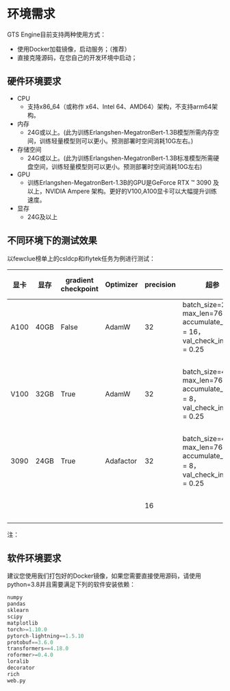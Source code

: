 # 环境需求

GTS Engine目前支持两种使用方式：

- 使用Docker加载镜像，启动服务；（推荐）
- 直接克隆源码，在您自己的开发环境中启动；

## 硬件环境要求

- CPU
  - 支持x86_64（或称作 x64、Intel 64、AMD64）架构，不支持arm64架构。
- 内存
  - 24G或以上。(此为训练Erlangshen-MegatronBert-1.3B模型所需内存空间，训练轻量模型则可以更小。预测部署时空间消耗10G左右。)
- 存储空间
  - 24G或以上。(此为训练Erlangshen-MegatronBert-1.3B标准模型所需硬盘空间，训练轻量模型则可以更小。预测部署时空间消耗10G左右)
- GPU
  - 训练Erlangshen-MegatronBert-1.3B的GPU是GeForce RTX ™ 3090 及以上，NVIDIA Ampere 架构。更好的V100,A100显卡可以大幅提升训练速度。
- 显存
  - 24G及以上

## 不同环境下的测试效果

以fewclue榜单上的csldcp和iflytek任务为例进行测试：


| 显卡  | 显存  | gradient checkpoint | Optimizer | precision | 超参                                                                        | 任务    | 耗费时间(min)train/eval/knn | total training step | final epoch | test public acc | knn acc |
| ------- | ------- | --------------------- | ----------- | ----------- | ----------------------------------------------------------------------------- | --------- | ----------------------------- | --------------------- | ------------- | ----------------- | --------- |
| A100  | 40GB  | False               | AdamW     | 32        | batch_size=2, max_len=768, accumulate_batch = 16，val_check_internal = 0.25 | csldcp  | 48, 2 ,12                   | 837                 | 5           | 61.74           | 64.76   |
| <br/> | <br/> | <br/>               | <br/>     | <br/>     | <br/>                                                                       | iflytek | 48, 3, 6                    | 1450                | 6           | 52.37           | 54.15   |
| V100  | 32GB  | True                | AdamW     | 32        | batch_size=4, max_len=768, accumulate_batch = 8，val_check_internal = 0.25  | csldcp  | (42, 2, 12) * 3             | 837                 | 6           | 61.74           | 64.59   |
| <br/> | <br/> | <br/>               | <br/>     | <br/>     | <br/>                                                                       | iflytek | (46, 3, 6) *3               | 1450                | 6           | 52.94           | 54.03   |
| 3090  | 24GB  | True                | Adafactor | 32        | batch_size=4, max_len=768, accumulate_batch = 8，val_check_internal = 0.25  | csldcp  | 346, 6, 29                  | 837                 | 24          | 61.06           | 64.87   |
| <br/> | <br/> | <br/>               | <br/>     | <br/>     | <br/>                                                                       | iflytek | 195, 7 ,15                  | 1450                | 11          | 51.06           | 53.52   |
| <br/> | <br/> | <br/>               | <br/>     | 16        | <br/>                                                                       | csldcp  | 182, 6, 29                  | 837                 | 17          | 59.50           | 64.20   |
| <br/> | <br/> | <br/>               | <br/>     | <br/>     | <br/>                                                                       | iflytek | 209, 7, 15                  | 1450                | 16          | 51.74           | 53.63   |

注：

## 软件环境要求

建议您使用我们打包好的Docker镜像，如果您需要直接使用源码，请使用python=3.8并且需要满足下列的软件安装依赖：

```python
numpy
pandas
sklearn
scipy
matplotlib
torch>=1.10.0
pytorch-lightning==1.5.10
protobuf==3.6.0
transformers==4.18.0
roformer>=0.4.0
loralib
decorator
rich
web.py
```
